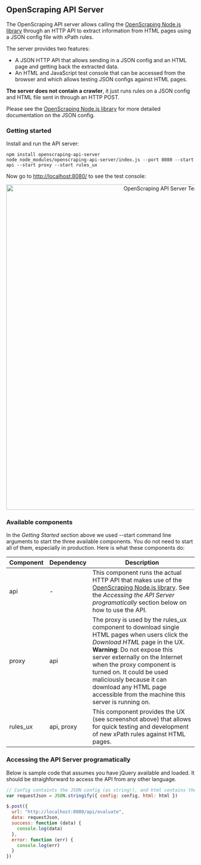 ## OpenScraping API Server

The OpenScraping API server allows calling the [OpenScraping Node.js library](https://github.com/OpenScraping/openscraping-lib-nodejs/) through an HTTP API to extract information from HTML pages using a JSON config file with xPath rules.

The server provides two features:
* A JSON HTTP API that allows sending in a JSON config and an HTML page and getting back the extracted data.
* An HTML and JavaScript test console that can be accessed from the browser and which allows testing JSON configs against HTML pages.

**The server does not contain a crawler**, it just runs rules on a JSON config and HTML file sent in through an HTTP POST.

Please see the [OpenScraping Node.js library](https://github.com/OpenScraping/openscraping-lib-nodejs/) for more detailed documentation on the JSON config.

### Getting started

Install and run the API server:

```
npm install openscraping-api-server
node node_modules/openscraping-api-server/index.js --port 8080 --start api --start proxy --start rules_ux
```

Now go to [http://localhost:8080/](http://localhost:8080/) to see the test console:
<p align="center"><img src='http://i.imgur.com/AvpwGCK.jpg' alt='OpenScraping API Server Test Console' width='870'></p>

### Available components

In the *Getting Started* section above we used --start command line arguments to start the three available components. You do not need to start all of them, especially in production. Here is what these components do:

Component | Dependency | Description
--------- | ---------- | -------
api       | -          | This component runs the actual HTTP API that makes use of the [OpenScraping Node.js library](https://github.com/OpenScraping/openscraping-lib-nodejs/). See the *Accessing the API Server programatically* section below on how to use the API.
proxy     | api        | The proxy is used by the rules_ux component to download single HTML pages when users click the *Download HTML* page in the UX. **Warning**: Do not expose this server externally on the Internet when the proxy component is turned on. It could be used maliciously because it can download any HTML page accessible from the machine this server is running on. 
rules_ux  | api, proxy | This component provides the UX (see screenshot above) that allows for quick testing and development of new xPath rules against HTML pages.

### Accessing the API Server programatically

Below is sample code that assumes you have jQuery available and loaded. It should be straighforward to access the API from any other language.

```javascript
// Config containts the JSON config (as string!), and html contains the HTML of the pages we are scraping
var requestJson = JSON.stringify({ config: config, html: html })

$.post({
  url: "http://localhost:8080/api/evaluate",
  data: requestJson,
  success: function (data) {
    console.log(data)
  },
  error: function (err) {
    console.log(err)
  }
})
```
